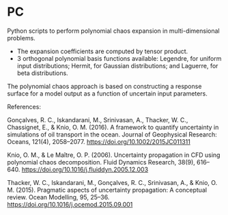 # PC
Python scripts to perform polynomial chaos expansion in multi-dimensional problems.
  - The expansion coefficients are computed by tensor product.
  - 3 orthogonal polynomial basis functions available: Legendre, for uniform input distributions; Hermit, for Gaussian distributions; and Laguerre, for beta distributions.
  
The polynomial chaos approach is based on constructing a response surface for a model output as a function of uncertain input parameters. 



References:

Gonçalves, R. C., Iskandarani, M., Srinivasan, A., Thacker, W. C., Chassignet, E., & Knio, O. M. (2016). A framework to quantify uncertainty in simulations of oil transport in the ocean. Journal of Geophysical Research: Oceans, 121(4), 2058–2077. https://doi.org/10.1002/2015JC011311

Knio, O. M., & Le Maître, O. P. (2006). Uncertainty propagation in CFD using polynomial chaos decomposition. Fluid Dynamics Research, 38(9), 616–640. https://doi.org/10.1016/j.fluiddyn.2005.12.003

Thacker, W. C., Iskandarani, M., Gonçalves, R. C., Srinivasan, A., & Knio, O. M. (2015). Pragmatic aspects of uncertainty propagation: A conceptual review. Ocean Modelling, 95, 25–36. https://doi.org/10.1016/j.ocemod.2015.09.001
